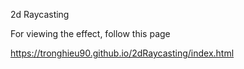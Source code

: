 2d Raycasting

For viewing the effect, follow this page

https://tronghieu90.github.io/2dRaycasting/index.html
